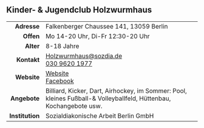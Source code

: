 ## Kinder- & Jugendclub Holzwurmhaus

|||
-:|:-
**Adresse** |     Falkenberger Chaussee 141, 13059 Berlin 
**Offen** |       Mo 14-20 Uhr, Di-Fr 12:30-20 Uhr
**Alter** |       8-18 Jahre
**Kontakt** |     [Holzwurmhaus@sozdia.de](mailto:mikado@kietzfuerkids.deHolzwurmhaus@sozdia.de)<br><a href="tel:+493096201977">030 9620 1977</a>
**Website** |    <a target="_blank" href="http://www.sozdia.de/Wir-ueber-uns.1751.0.html">Website</a><br><a target="_blank" href="https://www.facebook.com/j.mann.lindner">Facebook</a>
**Angebote** |    Billiard, Kicker, Dart, Airhockey, im Sommer: Pool, kleines Fußball-& Volleyballfeld, Hüttenbau, Kochangebote usw.
**Institution** | Sozialdiakonische Arbeit Berlin GmbH



<div id="gmap"></div>
<script>window.onload = showMap()</script>
